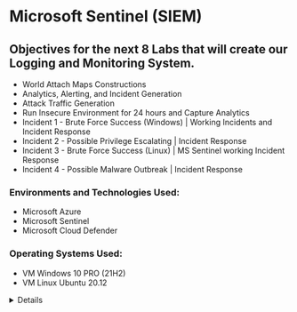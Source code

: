# Microsoft Sentinel (SIEM)

## Objectives for the next 8 Labs that will create our Logging and Monitoring System.

- World Attach Maps Constructions
- Analytics, Alerting, and Incident Generation
- Attack Traffic Generation
- Run Insecure Environment for 24 hours and Capture Analytics
- Incident 1 - Brute Force Success (Windows) | Working Incidents and Incident Response
- Incident 2 - Possible Privilege Escalating | Incident Response
- Incident 3 - Brute Force Success (Linux) | MS Sentinel working Incident Response
- Incident 4 - Possible Malware Outbreak | Incident Response

### Environments and Technologies Used:

- Microsoft Azure
- Microsoft Sentinel
- Microsoft Cloud Defender

### Operating Systems Used:

- VM Windows 10 PRO (21H2)
- VM Linux Ubuntu 20.12
<details close>

<div>

</summary>

Reminder: Check your Subscription’s Cost Analysis

#### Actions and Observations<b>

- We are going to create 4 different workbooks in Sentinel that show different types of malicious traffic from around the world, targeting our resources.
- We will use pre-built JSON maps to reduce the number of errors/questions, but will explain the process.

--- 

In Microsoft Sintinel | Workbooks , we will add a new workbook in order to create our map. 

![vivaldi_kLOHZRFPhj](https://user-images.githubusercontent.com/109401839/235279747-01e3bf0c-428d-4b71-b6f8-9e9dc99bae8d.png)

- Remove the pre-included reports. 
- Add Query
- Advanced Editor > Paste the [KQL .JSON Information](https://github.com/fnabeel/Cloud-SOC-Project-Directory/blob/main/Sentinel-Maps(JSON)/linux-ssh-auth-fail.json)



Ref: JSON Files - Remember, Sentinel uses our Log Analytics Workspace where we ingested the logs

Within Azure Sentinel, first observe the Data Connectors, then do the following:
Use windows-rdp-auth-fail.json to create the “Windows RDP/SMB Authentication Failures” map
Use linux-ssh-auth-fail.json to create the “Linux SSH Authentication Failures” map
Use mssql-auth-fail.json to create the “MS SQL Server Authentication Failures” map
Use nsg-malicious-allowed-in.json to create the “NSG Allowed Malicious Inbound Flows” map

Observe any pre-existing malicious attack traffic on these maps from the Internet
Ensure an appropriate time-frame is being selected (30 days)
——————————————————————————————————————

If it’s been 24 hours since you created the resources being tracked on this map and you don’t see traffic to them, make sure of the following:
First, generate traffic on your own to see if any logs show up
Ensure both VMs are on
Ensure Microsoft Defender for Cloud and the Data Collection Rules are configured correct to collect logs from the VMs (from section: Logging and Monitoring: Enable MDC and Configure Log Collection for Virtual Machines)
Ensure Logging is correctly configured for MS SQL Server (from section: Azure Intro: Creating our Subscription and First Resources)
If NSG FLow Logs are empty, ensure they are configured correctly (from section: Logging and Monitoring: Enable MDC and Configure Log Collection for Virtual Machines)
Alternatively, you can skip ahead to the “Azure Sentinel: Attack Traffic Generation” section to generate some traffic, but we need to make sure logging is configured correctly and showing up before that will work.

